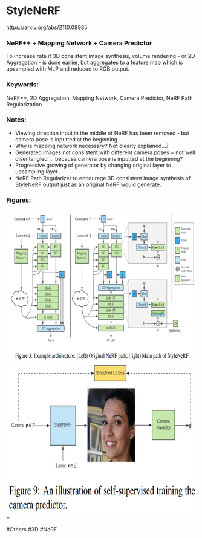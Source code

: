 # StyleNeRF
https://arxiv.org/abs/2110.08985
### NeRF++ + Mapping Network + Camera Predictor
To increase rate if 3D consistent image synthesis, volume rendering - or 2D Aggregation - is done earlier,
but aggregates to a feature map which is upsampled with MLP and reduced to RGB output.

### Keywords:
NeRF++, 2D Aggregation, Mapping Network, Camera Predictor, NeRF Path Regularization

### Notes:
- Viewing direction input in the middle of NeRF has been removed - but camera pose is inputted at the beginning
- Why is mapping network necessary? Not clearly explained...?
- Generated images not consistent with different camera poses = not well disentangled ... because camera pose is inputted at the beginning?
- Progressive growing of generator by changing original layer to upsampling layer.
- NeRF Path Regularizer to encourage 3D consistent image synthesis of StyleNeRF output just as an original NeRF would generate. 

### Figures:
<p float="left">
  <img src="https://github.com/laphisboy/ml-papers/blob/main/figures/StyleNeRF_fig3.PNG" height="400">
  <img src="https://github.com/laphisboy/ml-papers/blob/main/figures/StyleNeRF_fig9.PNG" height="400">
=</p>

#Others #3D #NeRF
 
